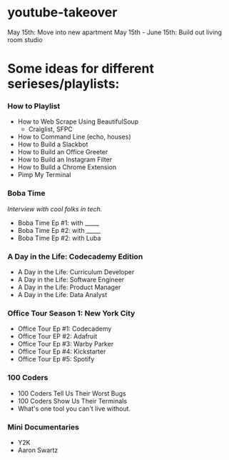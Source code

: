 # youtube-takeover

May 15th: Move into new apartment
May 15th - June 15th: Build out living room studio


# Some ideas for different serieses/playlists:

### How to Playlist ###

- How to Web Scrape Using BeautifulSoup
    - Craiglist, SFPC
- How to Command Line (echo, houses)
- How to Build a Slackbot
- How to Build an Office Greeter
- How to Build an Instagram Filter
- How to Build a Chrome Extension
- Pimp My Terminal

### Boba Time ###
_Interview with cool folks in tech._

- Boba Time Ep #1: with _____
- Boba Time Ep #2: with _____
- Boba Time Ep #2: with Luba

### A Day in the Life: Codecademy Edition ###

- A Day in the Life: Curriculum Developer
- A Day in the Life: Software Engineer
- A Day in the Life: Product Manager
- A Day in the Life: Data Analyst

### Office Tour Season 1: New York City

- Office Tour Ep #1: Codecademy
- Office Tour EP #2: Adafruit
- Office Tour Ep #3: Warby Parker
- Office Tour Ep #4: Kickstarter
- Office Tour Ep #5: Spotify

### 100 Coders ###

- 100 Coders Tell Us Their Worst Bugs
- 100 Coders Show Us Their Terminals
- What's one tool you can't live without.

### Mini Documentaries ###

- Y2K
- Aaron Swartz
